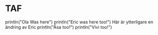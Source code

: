 # TAF
println("Ola Was here")
println("Eric was here too!")
Här är ytterligare en ändring av Eric
println("Åsa too!")
println("Vivi too!")
